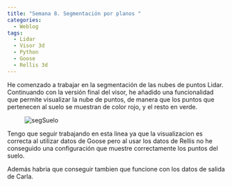 ```yaml
---
title: "Semana 8. Segmentación por planos "
categories:
  - Weblog
tags:
  - Lidar
  - Visor 3d
  - Python
  - Goose 
  - Rellis 3d
---
```


He comenzado a trabajar en la segmentación de las nubes de puntos Lidar. Continuando con la versión final del visor, he añadido una funcionalidad que permite visualizar
la nube de puntos, de manera que los puntos que pertenecen al suelo se muestran de color rojo, y el resto en verde.


<figure class="align-center" style="max-width: 100%">
  <img src="{{ site.url }}{{ site.baseurl }}/assets/videos/segmentacionSuelo.gif" alt="segSuelo">
</figure>


Tengo que seguir trabajando en esta linea ya que la visualizacion es correcta al utilizar datos de Goose pero al usar los datos de Rellis no he conseguido una configuración
que muestre correctamente los puntos del suelo.

Además habria que conseguir tambien que funcione con los datos de salida de Carla.
